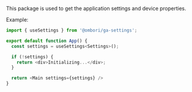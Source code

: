 This package is used to get the application settings and device properties.

Example:

```js
import { useSettings } from '@ombori/ga-settings';

export default function App() {
  const settings = useSettings<Settings>();

  if (!settings) {
    return <div>Initializing...</div>;
  }

  return <Main settings={settings} /> 
}

```
